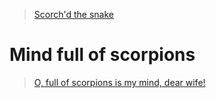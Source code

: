 > [Scorch'd the snake](./The%20Tragedy%20of%20Macbeth#macbeth-73)
# Mind full of scorpions
> [O, full of scorpions is my mind, dear wife!](./The%20Tragedy%20of%20Macbeth#macbeth-75)
